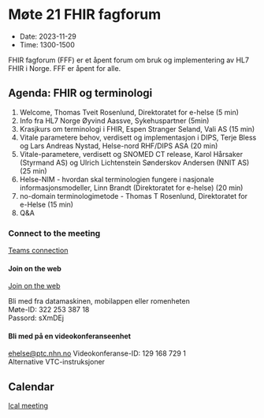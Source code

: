 # Møte 21 FHIR fagforum

* Date: 2023-11-29
* Time: 1300-1500

FHIR fagforum (FFF) er et åpent forum om bruk og implementering av HL7 FHIR i Norge. FFF er åpent for alle.

## Agenda: FHIR og terminologi

1. Welcome, Thomas Tveit Rosenlund, Direktoratet for e-helse (5 min)
2. Info fra HL7 Norge Øyvind Aassve, Sykehuspartner (5min)
3. Krasjkurs om terminologi i FHIR, Espen Stranger Seland, Vali AS (15 min)
4. Vitale parametere behov, verdisett og implementasjon i DIPS, Terje Bless og Lars Andreas Nystad, Helse-nord RHF/DIPS ASA (20 min)
5. Vitale-parametere, verdisett og SNOMED CT release, Karol Hårsaker (Styrmand AS) og Ulrich Lichtenstein Sønderskov Andersen (NNIT AS) (25 min)
7. Helse-NIM - hvordan skal terminologien fungere i nasjonale informasjonsmodeller, Linn Brandt (Direktoratet for e-helse) (20 min)  
8. no-domain terminologimetode - Thomas T Rosenlund, Direktoratet for e-Helse (15 min)  
9. Q&A  

### Connect to the meeting

[Teams connection](https://teams.microsoft.com/l/meetup-join/19%3ameeting_NzhkMjc2ODMtMGQwZi00NWVjLWI5YTktNzI3NjgzZDRjMTE2%40thread.v2/0?context=%7b%22Tid%22%3a%221f8fc8cc-99b4-410a-95fa-286dd143b04d%22%2c%22Oid%22%3a%22a216d89f-4166-4e08-9907-183e70a2a420%22%7d)

#### Join on the web

[Join on the web](https://www.microsoft.com/microsoft-teams/join-a-meeting)  

Bli med fra datamaskinen, mobilappen eller romenheten  
Møte-ID: 322 253 387 18  
Passord: sXmDEj  

#### Bli med på en videokonferanseenhet

[ehelse@ptc.nhn.no](ehelse@ptc.nhn.no)
Videokonferanse-ID: 129 168 729 1  
Alternative VTC-instruksjoner  

## Calendar

[Ical meeting](ical/FHIR%20fagforum%20%2321.ics)
